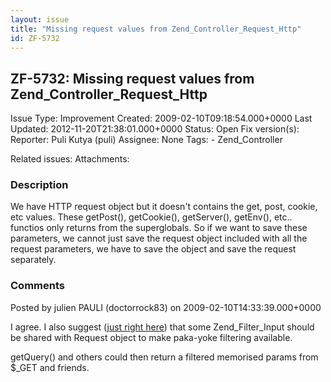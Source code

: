 ```yaml
---
layout: issue
title: "Missing request values from Zend_Controller_Request_Http"
id: ZF-5732
---
```


ZF-5732: Missing request values from Zend\_Controller\_Request\_Http
--------------------------------------------------------------------

 Issue Type: Improvement Created: 2009-02-10T09:18:54.000+0000 Last Updated: 2012-11-20T21:38:01.000+0000 Status: Open Fix version(s): 
 Reporter:  Puli Kutya (puli)  Assignee:  None  Tags: - Zend\_Controller
 
 Related issues: 
 Attachments: 
### Description

We have HTTP request object but it doesn't contains the get, post, cookie, etc values. These getPost(), getCookie(), getServer(), getEnv(), etc.. functios only returns from the superglobals. So if we want to save these parameters, we cannot just save the request object included with all the request parameters, we have to save the object and save the request separately.

 

 

### Comments

Posted by julien PAULI (doctorrock83) on 2009-02-10T14:33:39.000+0000

I agree. I also suggest ([just right here](http://framework.zend.com/wiki/display/ZFDEV/Zend_Controller+2.0)) that some Zend\_Filter\_Input should be shared with Request object to make paka-yoke filtering available.

getQuery() and others could then return a filtered memorised params from $\_GET and friends.

 

 
